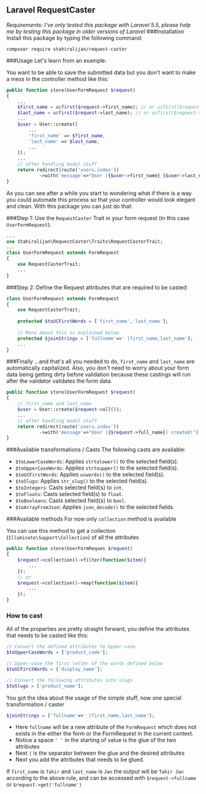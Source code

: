 ## Laravel RequestCaster
*Requirements: I've only tested this package with Laravel 5.5, please help me by testing this package in older versions of Laravel*
###Installation
Install this package by typing the following command:
```shell
composer require stahiralijan/request-caster
```
###Usage
Let's learn from an example:

You want to be able to save the submitted data but you don't want to make a mess in the controller method like this:
```php
public function store(UserFormRequest $request)
{
    ...
    $first_name = ucfirst($request->first_name); // or ucfirst($request->get('first_name')
    $last_name = ucfirst($request->last_name); // or ucfirst($request->get('last_name') 
    ...
    $user = User::create([
        ...
        'first_name' => $first_name,
        'last_name' => $last_name,
        ...
    ]);
    ...
    // after handling model stuff
    return redirect(route('users.index'))
            ->with('message'=>"User ({$user->first_name} {$user->last_name}) created!");
}
```

As you can see after a while you start to wondering what if there is a way you could automate this process so that 
your controller would look elegant and clean. With this package you can just do that:

###Step 1:
Use the `RequestCaster` Trait in your form request (in this case `UserFormRequest`):
```php
...
use Stahiralijan\RequestCaster\Traits\RequestCasterTrait;
...
class UserFormRequest extends FormRequest
{
    use RequestCasterTrait;
    ...
}
```

###Step 2:
Define the Request attributes that are required to be casted:
```php
class UserFormRequest extends FormRequest
{
    use RequestCasterTrait;
    
    protected $toUCFirstWords = ['first_name','last_name'];
    
    // More about this is explained below
    protected $joinStrings = ['fullname'=>' |first_name,last_name'];
    ...
}
```
###Finally
...and that's all you needed to do, `first_name` and `last_name` are automatically capitalized. Also, you don't need to worry about your form data being getting dirty before validation because these castings will run after the validator validates the form data. 
```php
public function store(UserFormRequest $request)
{
    // first_name and last_name  
    $user = User::create($request->all());
    ...
    // after handling model stuff
    return redirect(route('users.index'))
            ->with('message'=>"User ({$request->full_name}) created!");
}
```
###Available transformations / Casts
The following casts are available: 
 - `$toLowerCaseWords`: Applies `strtolower()` to the selected field(s).
 - `$toUpperCaseWords`: Applies `strtoupper()` to the selected field(s).
 - `$toUCFirstWords`: Applies `ucwords()` to the selected field(s).
 - `$toSlugs`: Applies `str_slug()` to the selected field(s).
 - `$toIntegers`: Casts selected field(s) to `int`.
 - `$toFloats`: Casts selected field(s) to `float`.
 - `$toBooleans`: Casts selected field(s) to `bool`.
 - `$toArrayFromJson`: Applies `json_decode()` to the selected fields.

###Available methods
For now only `collection` method is available

You can use this method to get a collection (`Illuminate\Support\Collection`) of all the attributes

```php
public function store(UserFormReques $request)
{
    $request->collection()->filter(function($item){
        ...
    });
    // or
    $request->collection()->map(function($item){
        ...
    });
}
```
### How to cast
All of the properties are pretty straight forward, you define the attributes that needs to be casted like this:
```php
// Convert the defined attributes to Upper-case
$toUpperCaseWords = ['product_code'];

// Upper-case the first letter of the words defined below
$toUCFirstWords = ['display_name'];

// Convert the following attributes into slugs
$toSlugs = ['product_name'];
``` 
You got the idea about the usage of the simple stuff, now one special transformation / caster
```php
$joinStrings = ['fullname'=>' |first_name,last_name'];
```
 - Here `fullname` will be a new attribute of the `FormRequest` which does not exists in the either the form or the FormRequest in the current context.
 - Notice a space `' '` in the starting of value is the glue of the two attributes
 - Next `|` is the separator between the glue and the desired attributes
 - Next you add the attributes that needs to be glued.

If `first_name` is `Tahir` and `last_name` is `Jan` the output will be `Tahir Jan` according to the above rule, and can be accessed with `$request->fullname` or `$request->get('fullname')`
